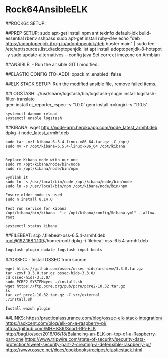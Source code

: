 # Rock64AnsibleELK

##ROCK64 SETUP:


##PREP SETUP:
	sudo apt-get install npm ant texinfo default-jdk build-essential rbenv sshpass
	sudo apt-get install ruby-dev
	echo "deb https://adoptopenjdk.jfrog.io/adoptopenjdk/deb buster main" | sudo tee /etc/apt/sources.list.d/adoptopenjdk.list
	apt install adoptopenjdk-8-hotspot -y
	sudo update-alternatives --config java
	Set correct imezone on Armbian
   
##ANSIBLE:
	- Run the ansible GIT I modified.

##ELASTIC CONFIG (TO-ADD):
	xpack.ml.enabled: false

##ELK STACK SETUP:
	Run the modified ansible file, remove failed items.

##LOGSTASH:
	.//usr/share/logstash/bin/logstash-plugin install logstash-filter-translate  
	gem install ci_reporter_rspec -v '1.0.0'
	gem install nokogiri -v '1.10.5'
	  
	systemctl daemon-reload
	systemctl enable logstash

##KIBANA:
	wget http://node-arm.herokuapp.com/node_latest_armhf.deb
	dpkg -i node_latest_armhf.deb

	sudo tar -xzf kibana-6.5.4-linux-x86_64.tar.gz -C /opt/
	sudo mv -r /opt/kibana-6.5.4-linux-x86_64 /opt/kibana

	 
	Replace Kibana node with our one
	sudo rm /opt/kibana/node/bin/node
	sudo rm /opt/kibana/node/bin/npm

	Symlink it
	sudo ln -s /usr/local/bin/node /opt/kibana/node/bin/node
	sudo ln -s /usr/local/bin/npm /opt/kibana/node/bin/npm

	Ensure older node is used
	sudo n install 8.14.0

	Test run service for kibana
	/opt/kibana/bin/kibana  "-c /opt/kibana/config/kibana.yml" --allow-root

	systemctl status kibana
 
##FILEBEAT:
	scp .\filebeat-oss-6.5.4-armhf.deb root@192.168.1.109:/home/root/
	dpkg -i filebeat-oss-6.5.4-armhf.deb

	logstash-plugin update logstash-input-beats

##OSSEC:
	- Install OSSEC from source

	wget https://github.com/ossec/ossec-hids/archive/3.3.0.tar.gz
	tar -zxvf 3.3.0.tar.gz ossec-hids-3.3.0/
	cd ossec-hids-3.3.0/
	sudo PCRE2_SYSTEM=yes ./install.sh
	wget https://ftp.pcre.org/pub/pcre/pcre2-10.32.tar.gz
	ls
	tar xzf pcre2-10.32.tar.gz -C src/external
	./install.sh
	 
	Install wazuh plugin
 
##LINKS:
  https://practicalassurance.com/blog/ossec-elk-stack-integration/  
  https://ackcent.com/blog/elk-on-a-raspberry-pi/
  https://github.com/MHHK89/Snort-RPi-ELK
  http://bagl.io/sec/2016/06/18/Balancing-an-ELK-on-top-of-a-Raspberry-part-one 
  https://www.tripwire.com/state-of-security/security-data-protection/sweet-security-part-2-creating-a-defensible-raspberry-pi/
  https://www.ossec.net/docs/cookbooks/recipes/elasticstack.html



